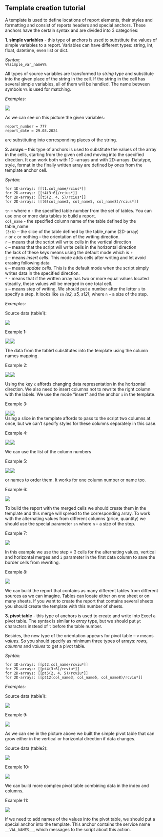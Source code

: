 ## Template creation tutorial

A template is used to define locations of report elements, their styles and formatting and consist of reports headers and special anchors. These anchors have the certain syntax and are divided into 3 categories:

**1. simple variables** - this type of anchors is used to substitute the values of simple variables to a report. Variables can have different types: string, int, float, datetime, even list or dict.
    
*Syntax:*  
`%%simple_var_name%%`
      
All types of source variables are transformed to *string* type and substitute into the given place of the string in the cell. If the string in the cell has several simple variables, all of them will be handled. The name between symbols `%%` is used for matching.

*Examples:*  

![](./pictures/image002.jpg)  

As we can see on this picture the given variables:
```
report_number = 777
report_date = 29.03.2024
```
are substituting into corresponding places of the string.

**2. arrays** – this type of anchors is used to substitute the values of the array in the cells, starting from the given cell and moving into the specified direction.
It can work both with 1D –arrays and with 2D-arrays.
Datatype, style, format in the finally written array are defined by ones from the template anchor cell.
    
*Syntax:*  
```
for 1D-arrays: [[t1.col_name/rcius*]]
for 2D-arrays: [[t4(3:6)/rcius*]]
for 2D-arrays: [[t5(2, 4, 5)/rcius*]]
for 2D-arrays: [[t6(col_name3, col_name5, col_name8)/rcius*]]
```

`tn` – where n - the specified table number from the set of tables. You can use one or more data tables to build a report.  
`col_name` - the specified column name of the table defined by the table_name  
`(3:6)` – the slice of the table defined by the table_name (2D-array)  
`r` or `c` or nothing – the orientation of the writing direction.  
`r` – means that the script will write cells in the vertical direction  
`c` – means that the script will write cells in the horizontal direction  
the lack of these keys means using the default mode which is `r`  
`i` – means *insert cells*. This mode adds cells after writing and let avoid erasing following data  
`u` – means *update cells*. This is the default mode when the script simply writes data in the specified direction.  
`*` - means that if the written array has two or more equal values located steadily, these values will be merged in one total cell.  
`s` – means step of writing. We should put a number after the letter `s` to specify a step. It looks like `sn` *(s2, s5, s12)*, where `n` – a size of the step.  

*Examples:*  

Source data (table1):  

![](./pictures/image003.png)

Example 1:

![](./pictures/image006.jpg)![](./pictures/image008.jpg)

  The data from the table1 substitutes into the template using the column names mapping.
      
Example 2:

![](./pictures/image010.jpg)![](./pictures/image012.jpg)  

Using the key `c` affords changing data representation in the horizontal direction.
We also need to insert columns not to rewrite the right column with the labels. We use the mode “insert” and the anchor `i` in the template.

Example 3:  

![](./pictures/image014.jpg)![](./pictures/image016.jpg)  
Using a slice in the template affords to pass to the script two columns at once, but we can’t specify styles for these columns separately in this case. 

Example 4:  

![](./pictures/image018.jpg)![](./pictures/image020.jpg) 

We can use the list of the column numbers 

Example 5:  

![](./pictures/image022.jpg)![](./pictures/image024.jpg) 

or names to order them.
It works for one column number or name too.

Example 6:  

![](./pictures/image025.png)

To build the report with the merged cells we should create them in the template and this merge will spread to the corresponding array. To work with the alternating values from different columns (price, quantity) we should use the special parameter `sn` where `n` – a size of the step.  

Example 7:  

![](./pictures/image027.png)
 
In this example we use the step = 3 cells for the alternating values, vertical and horizontal merges and `i` parameter in the first data column to save the border cells from rewriting.

Example 8:  

![](./pictures/image029.png)  

We can build the report that contains as many different tables from different sources as we can imagine. Tables can locate either on one sheet or on many sheets. If you want to create the report that contains several sheets you should create the template with this number of sheets.


**3. pivot table** - this type of anchors is used to create and write into Excel a pivot table.
The syntax is similar to *array* type, but we should put `pt` characters instead of `t` before the table number. 

Besides, the new type of the orientation appears for pivot table – `v`  means *values*. So you should specify as minimum three types of arrays: *rows*, *columns* and *values* to get a pivot table.

*Syntax:*
```
for 1D-arrays: [[pt2.col_name/rcviu*]]
for 2D-arrays: [[pt4(3:6)/rcviu*]]
for 2D-arrays: [[pt5(2, 4, 5)/rcviu*]]
for 2D-arrays: [[pt12(col_name3, col_name5, col_name8)/rcviu*]]
```

*Examples:*  

Source data (table1):  

![](./pictures/image003.png)

Example 9:  

![](./pictures/image032.png)

 As we can see in the picture above we built the simple pivot table that can grow either in the vertical or horizontal direction if data changes.



Source data (table2): 

![](./pictures/image034.png)

Example 10:  

![](./pictures/Untitled-2024-02-18-1653.png)  

We can build more complex pivot table combining data in the index and columns.

Example 11:

![](./pictures/Untitled-2024-02-18-1653_2.png) 

If we need to add names of the values into the pivot table, we should put a special anchor into the template. This anchor contains the service name `__VAL_NAMES__`, which messages to the script about this action.
